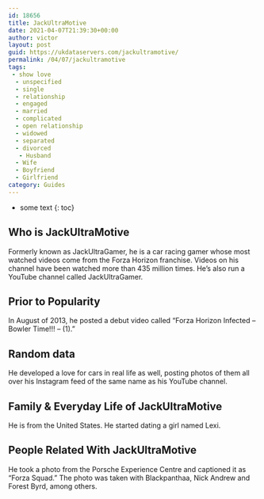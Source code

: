 ```yaml
---
id: 18656
title: JackUltraMotive
date: 2021-04-07T21:39:30+00:00
author: victor
layout: post
guid: https://ukdataservers.com/jackultramotive/
permalink: /04/07/jackultramotive
tags:
 - show love
  - unspecified
  - single
  - relationship
  - engaged
  - married
  - complicated
  - open relationship
  - widowed
  - separated
  - divorced
   - Husband
  - Wife
  - Boyfriend
  - Girlfriend
category: Guides
---
```


* some text
{: toc}


## Who is JackUltraMotive



Formerly known as JackUltraGamer, he is a car racing gamer whose most watched videos come from the Forza Horizon franchise. Videos on his channel have been watched more than 435 million times. He&#8217;s also run a YouTube channel called JackUltraGamer.

                
                
                
## Prior to Popularity



In August of 2013, he posted a debut video called &#8220;Forza Horizon Infected &#8211; Bowler Time!!! &#8211; (1).&#8221;

                
                
                
## Random data



He developed a love for cars in real life as well, posting photos of them all over his Instagram feed of the same name as his YouTube channel.

                
                
                
## Family & Everyday Life of JackUltraMotive



He is from the United States. He started dating a girl named Lexi.

                
                
                
## People Related With JackUltraMotive



He took a photo from the Porsche Experience Centre and captioned it as &#8220;Forza Squad.&#8221; The photo was taken with Blackpanthaa, Nick Andrew and Forest Byrd, among others. 

                
              
            
          
          
          
